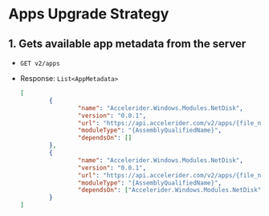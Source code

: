 # Apps Upgrade Strategy

## 1. Gets available app metadata from the server

- `GET v2/apps`

- Response: `List<AppMetadata>`

     ```json
     [
             {
                     "name": "Accelerider.Windows.Modules.NetDisk",
                     "version": "0.0.1",
                     "url": "https://api.accelerider.com/v2/apps/{file_name}",
                     "moduleType": "{AssemblyQualifiedName}",
                     "dependsOn": []
             },
             {
                     "name": "Accelerider.Windows.Modules.NetDisk",
                     "version": "0.0.1",
                     "url": "https://api.accelerider.com/v2/apps/{file_name}",
                     "moduleType": "{AssemblyQualifiedName}",
                     "dependsOn": ["Accelerider.Windows.Modules.NetDisk"]
             }
     ]
     ```

